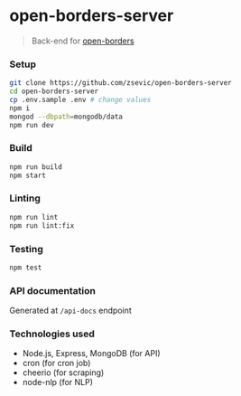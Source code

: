 # open-borders-server

> Back-end for [open-borders](https://github.com/zsevic/open-borders)

### Setup

```bash
git clone https://github.com/zsevic/open-borders-server
cd open-borders-server
cp .env.sample .env # change values
npm i
mongod --dbpath=mongodb/data
npm run dev
```

### Build

```bash
npm run build
npm start
```

### Linting

```bash
npm run lint
npm run lint:fix
```

### Testing

```bash
npm test
```

### API documentation

Generated at `/api-docs` endpoint

### Technologies used

- Node.js, Express, MongoDB (for API)
- cron (for cron job)
- cheerio (for scraping)
- node-nlp (for NLP)
